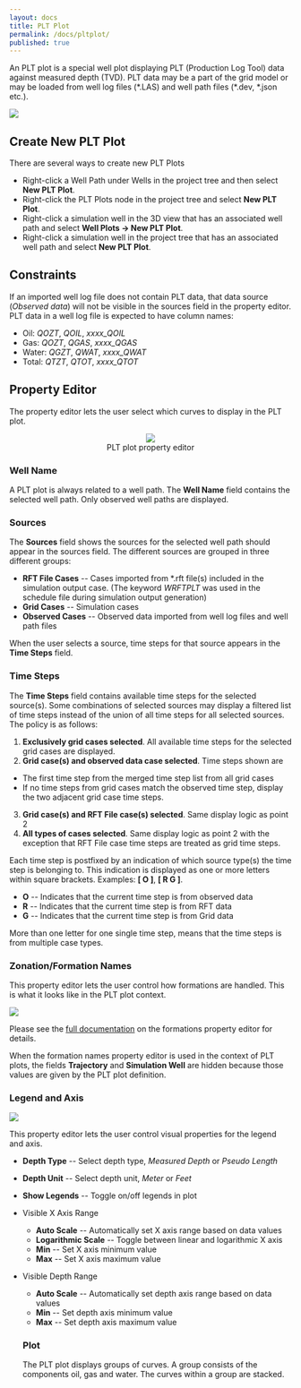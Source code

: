 ```yaml
---
layout: docs
title: PLT Plot
permalink: /docs/pltplot/
published: true
---
```


An PLT plot is a special well plot displaying PLT (Production Log Tool) data against measured depth (TVD). PLT data may be a part of the grid model or may be loaded from well log files (\*.LAS) and well path files (\*.dev, \*.json etc.).

![]({{site.baseurl}}/images/PltPlot.png)

## Create New PLT Plot
There are several ways to create new PLT Plots
- Right-click a Well Path under Wells in the project tree and then select **New PLT Plot**.
- Right-click the PLT Plots node in the project tree and select **New PLT Plot**.
- Right-click a simulation well in the 3D view that has an associated well path and select **Well Plots -> New PLT Plot**.
- Right-click a simulation well in the project tree that has an associated well path and select **New PLT Plot**.

## Constraints
If an imported well log file does not contain PLT data, that data source (_Observed data_) will not be visible in the sources field in the property editor. PLT data in a well log file is expected to have column names:

- Oil: _QOZT_, _QOIL_, _xxxx_QOIL_
- Gas: _QOZT_, _QGAS_, _xxxx_QGAS_
- Water: _QGZT_, _QWAT_, _xxxx_QWAT_
- Total: _QTZT_, _QTOT_, _xxxx_QTOT_

## Property Editor
The property editor lets the user select which curves to display in the PLT plot.

<p align="center">
  <img src="{{site.baseurl}}/images/PltPlotPropertyEditor.png"/><br/>
  PLT plot property editor
</p>

### Well Name
A PLT plot is always related to a well path. The **Well Name** field contains the selected well path. Only observed well paths are displayed.

### Sources
The **Sources** field shows the sources for the selected well path should appear in the sources field. The different sources are grouped in three different groups:
- **RFT File Cases** -- Cases imported from \*.rft file(s) included in the simulation output case. (The keyword _WRFTPLT_ was used in the schedule file during simulation output generation)
- **Grid Cases** -- Simulation cases
- **Observed Cases** -- Observed data imported from well log files and well path files

When the user selects a source, time steps for that source appears in the **Time Steps** field.

### Time Steps
The **Time Steps** field contains available time steps for the selected source(s). Some combinations of selected sources may display a filtered list of time steps instead of the union of all time steps for all selected sources. The policy is as follows:
1. **Exclusively grid cases selected**. All available time steps for the selected grid cases are displayed.
2. **Grid case(s) and observed data case selected**. Time steps shown are
  - The first time step from the merged time step list from all grid cases
  - If no time steps from grid cases match the observed time step, display the two adjacent grid case time steps.
3. **Grid case(s) and RFT File case(s) selected**. Same display logic as point 2
4. **All types of cases selected**. Same display logic as point 2 with the exception that RFT File case time steps are treated as grid time steps.

Each time step is postfixed by an indication of which source type(s) the time step is belonging to. This indication is displayed as one or more letters within square brackets. Examples: **[ O ]**, **[ R G ]**.
- **O** -- Indicates that the current time step is from observed data
- **R** -- Indicates that the current time step is from RFT data
- **G** -- Indicates that the current time step is from Grid data

More than one letter for one single time step, means that the time steps is from multiple case types.

### Zonation/Formation Names
This property editor lets the user control how formations are handled. This is what it looks like in the PLT plot context.

![]({{site.baseurl}}/images/RftPltFormationNames.png)

Please see the [full documentation]({{site.baseurl}}/docs/formations) on the formations property editor for details.

<div class="note">
  When the formation names property editor is used in the context of PLT plots, the fields <b>Trajectory</b> and <b>Simulation Well</b> are hidden because those values are given by the PLT plot definition.
</div>

### Legend and Axis
![]({{site.baseurl}}/images/PltLegendAndAxis.png)

This property editor lets the user control visual properties for the legend and axis.
- **Depth Type** -- Select depth type, _Measured Depth_ or _Pseudo Length_
- **Depth Unit** -- Select depth unit, _Meter_ or _Feet_
- **Show Legends** -- Toggle on/off legends in plot
- Visible X Axis Range
  - **Auto Scale** -- Automatically set X axis range based on data values
  - **Logarithmic Scale** -- Toggle between linear and logarithmic X axis
  - **Min** -- Set X axis minimum value
  - **Max** -- Set X axis maximum value
- Visible Depth Range
  - **Auto Scale** -- Automatically set depth axis range based on data values
  - **Min** -- Set depth axis minimum value
  - **Max** -- Set depth axis maximum value
  
  ### Plot
  The PLT plot displays groups of curves. A group consists of the components oil, gas and water. The curves within a group are stacked.
